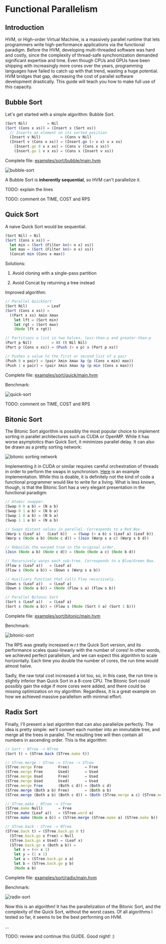 Functional Parallelism
======================

Introduction
------------

HVM, or High-order Virtual Machine, is a massively parallel runtime that lets
programmers write high-performance applications via the functional paradigm.
Before the HVM, developing multi-threaded software was hard and costly, since
the complexity of thread-safe synchronization demanded significant expertise and
time. Even though CPUs and GPUs have been shipping with increasingly more cores
over the years, programming languages have failed to catch up with that trend,
wasting a huge potential. HVM bridges that gap, decreasing the cost of parallel
software development drastically. This guide will teach you how  to make full
use of this capacity.

Bubble Sort
-----------

Let's get started with a simple algorithm: Bubble Sort. 

```javascript
(Sort Nil)         = Nil
(Sort (Cons x xs)) = (Insert x (Sort xs))
  // Inserts an element on its sorted position
  (Insert v Nil)         = (Cons v Nil)
  (Insert v (Cons x xs)) = (Insert.go (> v x) v x xs)
    (Insert.go 0 v x xs) = (Cons v (Cons x xs))
    (Insert.go 1 v x xs) = (Cons x (Insert v xs))
```

Complete file: [examples/sort/bubble/main.hvm](../examples/sort/bubble/main.hvm)

![bubble-sort](../bench/_results_/sort-bubble.png)

A Bubble Sort is **inherently sequential**, so HVM can't parallelize it.

TODO: explain the lines

TODO: comment on TIME, COST and RPS

Quick Sort
----------

A naive Quick Sort would be sequential.

```javascript
(Sort Nil) = Nil
(Sort (Cons x xs)) =
  let min = (Sort (Filter λn(< n x) xs))
  let max = (Sort (Filter λn(> n x) xs))
  (Concat min (Cons x max))
```

Solutions:

1. Avoid cloning with a single-pass partition

2. Avoid Concat by returning a tree instead

Improved algorithm:

```javascript
// Parallel QuickSort
(Sort Nil)         = Leaf
(Sort (Cons x xs)) =
  ((Part x xs) λmin λmax
    let lft = (Sort min)
    let rgt = (Sort max)
    (Node lft x rgt))

// Partitions a list in two halves, less-than-p and greater-than-p
(Part p Nil)         = λt (t Nil Nil)
(Part p (Cons x xs)) = (Push (> x p) x (Part p xs))

// Pushes a value to the first or second list of a pair
(Push 0 x pair) = (pair λmin λmax λp (p (Cons x min) max))
(Push 1 x pair) = (pair λmin λmax λp (p min (Cons x max)))
```

Complete file: [examples/sort/quick/main.hvm](../examples/sort/quick/main.hvm)

Benchmark:

![quick-sort](../bench/_results_/sort-quick.png)

TODO: comment on TIME, COST and RPS

Bitonic Sort
------------

The Bitonic Sort algorithm is possibly the most popular choice to implement
sorting in parallel architectures such as CUDA or OpenMP. While it has worse
asymptotics than Quick Sort, it minimizes parallel delay. It can also be drawn
as a pretty sorting network:

![bitonic sorting network](https://i.imgur.com/iis9lau.png)

Implementing it in CUDA or similar requires careful orchestration of threads in
order to perform the swaps in synchronism.
[Here](https://people.cs.rutgers.edu/~venugopa/parallel_summer2012/cuda_bitonic.html)
is an example implementation. While this is doable, it is definitely not the
kind of code a functional programmer would like to write for a living. What is
less known, though, is that the Bitonic Sort has a very elegant presentation in
the functional paradigm:

```javascript
// Atomic swapper.
(Swap 0 0 a b) = (N a b)
(Swap 0 1 a b) = (N b a)
(Swap 1 0 a b) = (N b a)
(Swap 1 1 a b) = (N a b)

// Swaps distant values in parallel. Corresponds to a Red Box.
(Warp s (Leaf a)   (Leaf b))   = (Swap (> a b) s (Leaf a) (Leaf b))
(Warp s (Node a b) (Node c d)) = (Join (Warp s a c) (Warp s b d))

// Rebuilds the warped tree in the original order.
(Join (Node a b) (Node c d)) = (Node (Node a c) (Node b d))

// Recursively warps each sub-tree. Corresponds to a Blue/Green Box.
(Flow s (Leaf a))   = (Leaf a)
(Flow s (Node a b)) = (Down s (Warp s a b))

// Auxiliary function that calls Flow recursively.
(Down s (Leaf a))   = (Leaf a)
(Down s (Node a b)) = (Node (Flow s a) (Flow s b))

// Parallel Bitonic Sort 
(Sort s (Leaf a))   = (Leaf a)
(Sort s (Node a b)) = (Flow s (Node (Sort 0 a) (Sort 1 b)))
```

Complete file: [examples/sort/bitonic/main.hvm](../examples/sort/bitonic/main.hvm)

Benchmark:

![bitonic-sort](../bench/_results_/sort-bitonic.png)

The RPS was greatly increased w.r.t the Quick Sort version, and its performance
scales quasi-linearly with the number of cores! In other words, we achieved
perfect parallelism, and we can expect this algorithm to scale horizontally.
Each time you double the number of cores, the run time would almost halve.

Sadly, the raw total cost increased a lot too, so, in this case, the run time is
slightly inferior than Quick Sort in a 8-core CPU. The Bitonic Sort could possibly
gain the edge if more cores were added, and there could be missing optimizatios
on my algorithm. Regardless, it is a great example on how we achieved massive
parallelism with minimal effort.

Radix Sort
----------

Finally, I'll present a last algorithm that can also parallelize perfectly. The
idea is pretty simple: we'll convert each number into an immutable tree, and
merge all the trees in parallel. The resulting tree will then contain all
numbers in ascending order. This is the algorithm:

```javascript
// Sort : NTree -> NTree
(Sort t) = (STree.back (STree.make t))

// STree.merge : STree -> STree -> STree
(STree.merge Free       Free)       = Free
(STree.merge Free       Used)       = Used
(STree.merge Used       Free)       = Used
(STree.merge Used       Used)       = Used
(STree.merge Free       (Both c d)) = (Both c d)
(STree.merge (Both a b) Free)       = (Both a b)
(STree.merge (Both a b) (Both c d)) = (Both (STree.merge a c) (STree.merge b d))

// STree.make : NTree -> STree
(STree.make Null)       = Free
(STree.make (Leaf a))   = (STree.word a)
(STree.make (Node a b)) = (STree.merge (STree.make a) (STree.make b))

// STree.back : STree -> NTree
(STree.back t) = (STree.back.go 0 t)
  (STree.back.go x Free) = Null
  (STree.back.go x Used) = (Leaf x)
  (STree.back.go x (Both a b)) =
    let x = (<< x 1)
    let y = (| x 1)
    let a = (STree.back.go x a)
    let b = (STree.back.go y b)
    (Node a b)
```

Complete file: [examples/sort/radix/main.hvm](../examples/sort/radix/main.hvm)

Benchmark:

![radix-sort](../bench/_results_/sort-radix.png)

Now this is an algorithm! It has the parallelization of the Bitonic Sort, and
the complexity of the Quick Sort, without the worst cases. Of all algorithms I
tested so far, it seems to be the best performing on HVM.

...

TODO: review and continue this GUIDE. Good night! :)
